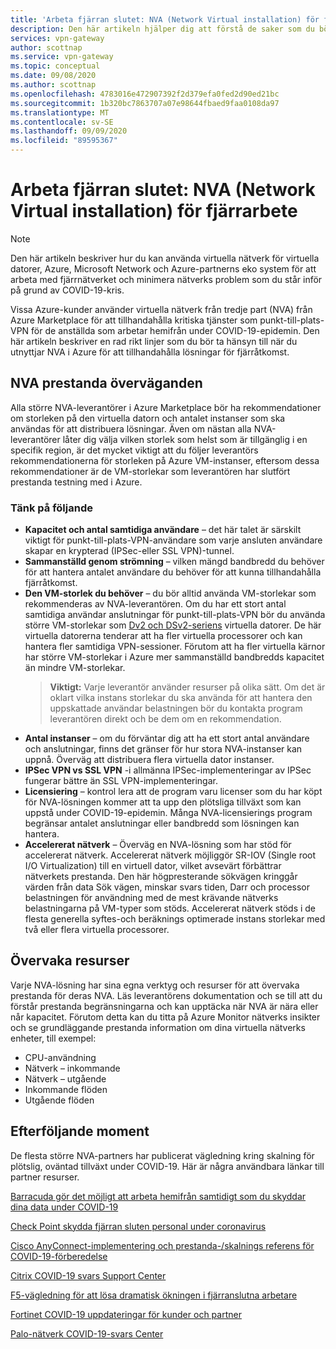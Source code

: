 ```yaml
---
title: 'Arbeta fjärran slutet: NVA (Network Virtual installation) för fjärran sluten arbete | Azure-VPN Gateway'
description: Den här artikeln hjälper dig att förstå de saker som du bör tänka på när du arbetar med virtuella nätverks installationer (NVA) i Azure under COVID-19-Pandemic.
services: vpn-gateway
author: scottnap
ms.service: vpn-gateway
ms.topic: conceptual
ms.date: 09/08/2020
ms.author: scottnap
ms.openlocfilehash: 4783016e472907392f2d379efa0fed2d90ed21bc
ms.sourcegitcommit: 1b320bc7863707a07e98644fbaed9faa0108da97
ms.translationtype: MT
ms.contentlocale: sv-SE
ms.lasthandoff: 09/09/2020
ms.locfileid: "89595367"
---
```

# <a name="working-remotely-network-virtual-appliance-nva-considerations-for-remote-work"></a>Arbeta fjärran slutet: NVA (Network Virtual installation) för fjärrarbete

>[!NOTE]
>Den här artikeln beskriver hur du kan använda virtuella nätverk för virtuella datorer, Azure, Microsoft Network och Azure-partnerns eko system för att arbeta med fjärrnätverket och minimera nätverks problem som du står inför på grund av COVID-19-kris.
>

Vissa Azure-kunder använder virtuella nätverk från tredje part (NVA) från Azure Marketplace för att tillhandahålla kritiska tjänster som punkt-till-plats-VPN för de anställda som arbetar hemifrån under COVID-19-epidemin. Den här artikeln beskriver en rad rikt linjer som du bör ta hänsyn till när du utnyttjar NVA i Azure för att tillhandahålla lösningar för fjärråtkomst.

## <a name="nva-performance-considerations"></a>NVA prestanda överväganden

Alla större NVA-leverantörer i Azure Marketplace bör ha rekommendationer om storleken på den virtuella datorn och antalet instanser som ska användas för att distribuera lösningar.  Även om nästan alla NVA-leverantörer låter dig välja vilken storlek som helst som är tillgänglig i en specifik region, är det mycket viktigt att du följer leverantörs rekommendationerna för storleken på Azure VM-instanser, eftersom dessa rekommendationer är de VM-storlekar som leverantören har slutfört prestanda testning med i Azure.  

### <a name="consider-the-following"></a>Tänk på följande

- **Kapacitet och antal samtidiga användare** – det här talet är särskilt viktigt för punkt-till-plats-VPN-användare som varje ansluten användare skapar en krypterad (IPSec-eller SSL VPN)-tunnel.  
- **Sammanställd genom strömning** – vilken mängd bandbredd du behöver för att hantera antalet användare du behöver för att kunna tillhandahålla fjärråtkomst.
- **Den VM-storlek du behöver** – du bör alltid använda VM-storlekar som rekommenderas av NVA-leverantören.  Om du har ett stort antal samtidiga användar anslutningar för punkt-till-plats-VPN bör du använda större VM-storlekar som [Dv2 och DSv2-seriens](https://docs.microsoft.com/azure/virtual-machines/dv2-dsv2-series "Dv2 och Dsv2-serien") virtuella datorer. De här virtuella datorerna tenderar att ha fler virtuella processorer och kan hantera fler samtidiga VPN-sessioner.  Förutom att ha fler virtuella kärnor har större VM-storlekar i Azure mer sammanställd bandbredds kapacitet än mindre VM-storlekar.
    > **Viktigt:** Varje leverantör använder resurser på olika sätt.  Om det är oklart vilka instans storlekar du ska använda för att hantera den uppskattade användar belastningen bör du kontakta program leverantören direkt och be dem om en rekommendation.
- **Antal instanser** – om du förväntar dig att ha ett stort antal användare och anslutningar, finns det gränser för hur stora NVA-instanser kan uppnå.  Överväg att distribuera flera virtuella dator instanser.
- **IPSec VPN vs SSL VPN** -i allmänna IPSec-implementeringar av IPSec fungerar bättre än SSL VPN-implementeringar.  
- **Licensiering** – kontrol lera att de program varu licenser som du har köpt för NVA-lösningen kommer att ta upp den plötsliga tillväxt som kan uppstå under COVID-19-epidemin.  Många NVA-licensierings program begränsar antalet anslutningar eller bandbredd som lösningen kan hantera.
- **Accelererat nätverk** – Överväg en NVA-lösning som har stöd för accelererat nätverk.  Accelererat nätverk möjliggör SR-IOV (Single root I/O Virtualization) till en virtuell dator, vilket avsevärt förbättrar nätverkets prestanda. Den här högpresterande sökvägen kringgår värden från data Sök vägen, minskar svars tiden, Darr och processor belastningen för användning med de mest krävande nätverks belastningarna på VM-typer som stöds. Accelererat nätverk stöds i de flesta generella syftes-och beräknings optimerade instans storlekar med två eller flera virtuella processorer.

## <a name="monitoring-resources"></a>Övervaka resurser

Varje NVA-lösning har sina egna verktyg och resurser för att övervaka prestanda för deras NVA.  Läs leverantörens dokumentation och se till att du förstår prestanda begränsningarna och kan upptäcka när NVA är nära eller når kapacitet.  Förutom detta kan du titta på Azure Monitor nätverks insikter och se grundläggande prestanda information om dina virtuella nätverks enheter, till exempel:

- CPU-användning
- Nätverk – inkommande
- Nätverk – utgående
- Inkommande flöden
- Utgående flöden

## <a name="next-steps"></a>Efterföljande moment

De flesta större NVA-partners har publicerat vägledning kring skalning för plötslig, oväntad tillväxt under COVID-19. Här är några användbara länkar till partner resurser.

[Barracuda gör det möjligt att arbeta hemifrån samtidigt som du skyddar dina data under COVID-19](https://www.barracuda.com/covid-19/work-from-home "Aktivera arbete från hemmet när du skyddar dina data under COVID-19")

[Check Point skydda fjärran sluten personal under coronavirus](https://www.checkpoint.com/solutions/secure-remote-workforce-during-coronavirus/ "Skydda fjärran sluten personal under coronavirus")

[Cisco AnyConnect-implementering och prestanda-/skalnings referens för COVID-19-förberedelse](https://www.cisco.com/c/en/us/support/docs/security/anyconnect-secure-mobility-client/215331-anyconnect-implementation-and-performanc.html "Cisco AnyConnect-implementering och prestanda-/skalnings referens för COVID-19-förberedelse")

[Citrix COVID-19 svars Support Center](https://www.citrix.com/support/covid-19-coronavirus.html "Citrix COVID-19 svars Support Center")

[F5-vägledning för att lösa dramatisk ökningen i fjärranslutna arbetare](https://www.f5.com/business-continuity "F5-vägledning för att lösa dramatisk ökningen i fjärranslutna arbetare")

[Fortinet COVID-19 uppdateringar för kunder och partner](https://www.fortinet.com/covid-19.html "COVID-19 uppdateringar för kunder och partner")

[Palo-nätverk COVID-19-svars Center](https://live.paloaltonetworks.com/t5/COVID-19-Response-Center/ct-p/COVID-19_Response_Center "Palo-nätverk COVID-19-svars Center")
